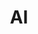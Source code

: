 ---
layout: list
type: category
title: AI
slug: ai
sidebar: true
order: 2
description: >
  Posts related to Artificial Intelligence AI
---